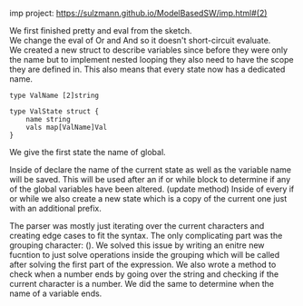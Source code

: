 imp project: https://sulzmann.github.io/ModelBasedSW/imp.html#(2)

We first finished pretty and eval from the sketch. <br>
We change the eval of Or and And so it doesn't short-circuit evaluate. <br>
We created a new struct to describe variables since before they were only
the name but to implement nested looping they also need to have the scope they are defined in.
This also means that every state now has a dedicated name.

```
type ValName [2]string

type ValState struct {
    name string
    vals map[ValName]Val
}
```

We give the first state the name of global. <br>

Inside of declare the name of the current state as well as the variable name will be saved. This will be used after an if or while block to determine if any of the global variables have been altered. (update method)
Inside of every if or while we also create a new state which is a copy of the current one just with an additional prefix. <br>

The parser was mostly just iterating over the current characters and creating edge cases to fit the syntax. The only complicating part was the grouping character: ().
We solved this issue by writing an enitre new fucntion to just solve operations inside the grouping which will be called after solving the first part of the expression. We also wrote a method to check when a number ends by going over the string and checking if the current character is a number. We did the same to determine when the name of a variable ends.
